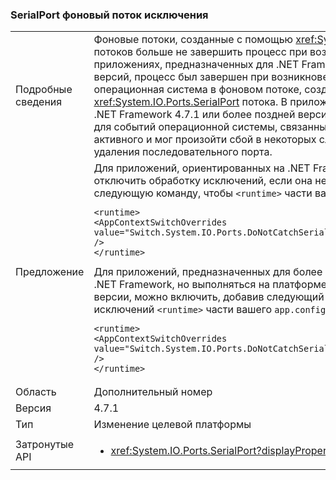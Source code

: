### <a name="serialport-background-thread-exceptions"></a>SerialPort фоновый поток исключения

|   |   |
|---|---|
|Подробные сведения|Фоновые потоки, созданные с помощью <xref:System.IO.Ports.SerialPort> потоков больше не завершить процесс при возникновении исключения ОС. В приложениях, предназначенных для .NET Framework 4.7 и более ранних версий, процесс был завершен при возникновении исключения операционная система в фоновом потоке, созданных с помощью <xref:System.IO.Ports.SerialPort> потока. В приложениях, предназначенных для .NET Framework 4.7.1 или более поздней версии, фоновые потоки ожидания для событий операционной системы, связанные к последовательному порту активного и мог произойти сбой в некоторых случаях, например внезапное удаления последовательного порта.|
|Предложение|Для приложений, ориентированных на .NET Framework 4.7.1, можно отключить обработку исключений, если она нежелательна, добавив следующую команду, чтобы <code>&lt;runtime&gt;</code> части вашего <code>app.config</code> файла:<pre><code class="language-xml">&lt;runtime&gt;&#13;&#10;&lt;AppContextSwitchOverrides value=&quot;Switch.System.IO.Ports.DoNotCatchSerialStreamThreadExceptions=true&quot; /&gt;&#13;&#10;&lt;/runtime&gt;&#13;&#10;</code></pre>Для приложений, предназначенных для более ранних версий платформы .NET Framework, но выполняться на платформе .NET 4.7.1 или более поздней версии, можно включить, добавив следующий код для обработки исключений <code>&lt;runtime&gt;</code> части вашего <code>app.config</code> файла:<pre><code class="language-xml">&lt;runtime&gt;&#13;&#10;&lt;AppContextSwitchOverrides value=&quot;Switch.System.IO.Ports.DoNotCatchSerialStreamThreadExceptions=false&quot; /&gt;&#13;&#10;&lt;/runtime&gt;&#13;&#10;</code></pre>|
|Область|Дополнительный номер|
|Версия|4.7.1|
|Тип|Изменение целевой платформы|
|Затронутые API|<ul><li><xref:System.IO.Ports.SerialPort?displayProperty=nameWithType></li></ul>|

